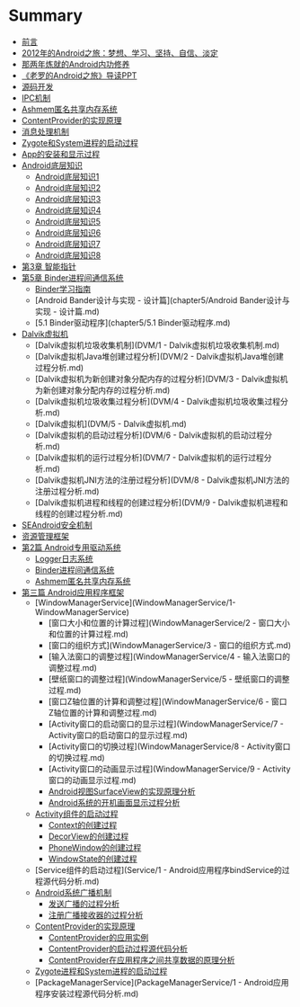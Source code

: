 # Summary

* [前言](README.md)
* [2012年的Android之旅：梦想、学习、坚持、自信、淡定](2012年的Android之旅：梦想、学习、坚持、自信、淡定.md)
* [那两年炼就的Android内功修养](那两年炼就的Android内功修养.md)
* [《老罗的Android之旅》导读PPT](《老罗的Android之旅》导读PPT.md)
* [源码开发](源码开发/手把手教你android源码开发一.md)
* [IPC机制](底层知识/IPC机制.md)
* [Ashmem匿名共享内存系统](底层知识/Ashmem匿名共享内存系统.md)
* [ContentProvider的实现原理](底层知识/ContentProvider的实现原理.md)
* [消息处理机制](底层知识/消息处理机制.md)
* [Zygote和System进程的启动过程](底层知识/Zygote和System进程的启动过程.md)
* [App的安装和显示过程](底层知识/App的安装和显示过程.md)
* [Android底层知识](底层知识/README.md)
  * [Android底层知识1](底层知识/Android底层知识1.md)
  * [Android底层知识2](底层知识/Android底层知识2.md)
  * [Android底层知识3](底层知识/Android底层知识3.md)
  * [Android底层知识4](底层知识/Android底层知识4.md)
  * [Android底层知识5](底层知识/Android底层知识5.md)
  * [Android底层知识6](底层知识/Android底层知识6.md)
  * [Android底层知识7](底层知识/Android底层知识7.md)
  * [Android底层知识8](底层知识/Android底层知识8.md)
* [第3章 智能指针](chapter3/README.md)
* [第5章 Binder进程间通信系统](chapter5/README.md)
  * [Binder学习指南](chapter5/Binder学习指南.md)
  * [Android Bander设计与实现 - 设计篇](chapter5/Android Bander设计与实现 - 设计篇.md)
  * [5.1 Binder驱动程序](chapter5/5.1 Binder驱动程序.md)
* [Dalvik虚拟机](DVM/Dalvik虚拟机.md)
  * [Dalvik虚拟机垃圾收集机制](DVM/1 - Dalvik虚拟机垃圾收集机制.md)
  * [Dalvik虚拟机Java堆创建过程分析](DVM/2 - Dalvik虚拟机Java堆创建过程分析.md)
  * [Dalvik虚拟机为新创建对象分配内存的过程分析](DVM/3 - Dalvik虚拟机为新创建对象分配内存的过程分析.md)
  * [Dalvik虚拟机垃圾收集过程分析](DVM/4 - Dalvik虚拟机垃圾收集过程分析.md)
  * [Dalvik虚拟机](DVM/5 - Dalvik虚拟机.md)
  * [Dalvik虚拟机的启动过程分析](DVM/6 - Dalvik虚拟机的启动过程分析.md)
  * [Dalvik虚拟机的运行过程分析](DVM/7 - Dalvik虚拟机的运行过程分析.md)
  * [Dalvik虚拟机JNI方法的注册过程分析](DVM/8 - Dalvik虚拟机JNI方法的注册过程分析.md)
  * [Dalvik虚拟机进程和线程的创建过程分析](DVM/9 - Dalvik虚拟机进程和线程的创建过程分析.md)
* [SEAndroid安全机制]()
* [资源管理框架]()
* [第2篇  Android专用驱动系统]()
  * [Logger日志系统]()
  * [Binder进程间通信系统]()
  * [Ashmem匿名共享内存系统]()
* [第三篇  Android应用程序框架]()
  * [WindowManagerService](WindowManagerService/1- WindowManagerService)
    * [窗口大小和位置的计算过程](WindowManagerService/2 - 窗口大小和位置的计算过程.md)
    * [窗口的组织方式](WindowManagerService/3 - 窗口的组织方式.md)
    * [输入法窗口的调整过程](WindowManagerService/4 - 输入法窗口的调整过程.md)
    * [壁纸窗口的调整过程](WindowManagerService/5 - 壁纸窗口的调整过程.md)
    * [窗口Z轴位置的计算和调整过程](WindowManagerService/6 - 窗口Z轴位置的计算和调整过程.md)
    * [Activity窗口的启动窗口的显示过程](WindowManagerService/7 - Activity窗口的启动窗口的显示过程.md)
    * [Activity窗口的切换过程](WindowManagerService/8 - Activity窗口的切换过程.md)
    * [Activity窗口的动画显示过程](WindowManagerService/9 - Activity窗口的动画显示过程.md)
    * [Android视图SurfaceView的实现原理分析](WindowManagerService/Android视图SurfaceView的实现原理分析.md)
    * [Android系统的开机画面显示过程分析](WindowManagerService/Android系统的开机画面显示过程分析.md)
  * [Activity组件的启动过程](Activity/Activity组件的启动过程.md)
    * [Context的创建过程](Activity/Context的创建过程.md)
    * [DecorView的创建过程](Activity/DecorView的创建过程.md)
    * [PhoneWindow的创建过程](Activity/PhoneWindow的创建过程.md)
    * [WindowState的创建过程](Activity/WindowState的创建过程.md)
  * [Service组件的启动过程](Service/1 - Android应用程序bindService的过程源代码分析.md)
  * [Android系统广播机制](BroadcastReceiver/Android系统广播机制.md)
    * [发送广播的过程分析](BroadcastReceiver/发送广播的过程分析.md)
    * [注册广播接收器的过程分析](BroadcastReceiver/注册广播接收器的过程分析.md)
  * [ContentProvider的实现原理](ContentProvider/ContentProvider组件的实现原理.md)
    * [ContentProvider的应用实例](ContentProvider/ContentProvider的应用实例.md)
    * [ContentProvider的启动过程源代码分析](ContentProvider/ContentProvider的启动过程源代码分析.md)
    * [ContentProvider在应用程序之间共享数据的原理分析](ContentProvider/ContentProvider在应用程序之间共享数据的原理分析.md)
  * [Zygote进程和System进程的启动过程]()
  * [PackageManagerService](PackageManagerService/1 - Android应用程序安装过程源代码分析.md)
